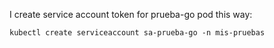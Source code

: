 I create service account token for prueba-go pod this way:

```
kubectl create serviceaccount sa-prueba-go -n mis-pruebas
```

